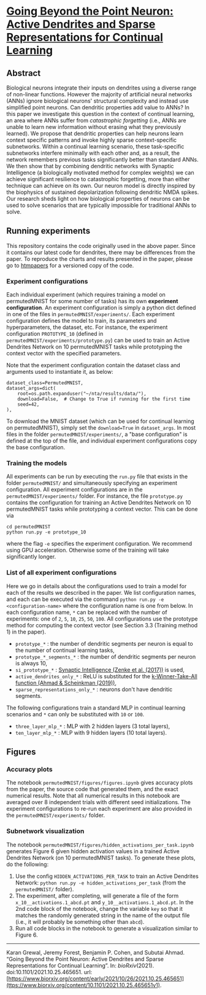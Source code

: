 # [Going Beyond the Point Neuron: Active Dendrites and Sparse Representations for Continual Learning](https://www.biorxiv.org/content/10.1101/2021.10.25.465651v1)

## Abstract

Biological neurons integrate their inputs on dendrites using a diverse range of non-linear functions. However the majority of artificial neural networks (ANNs) ignore biological neurons' structural complexity and instead use simplified point neurons. Can dendritic properties add value to ANNs? In this paper we investigate this question in the context of continual learning, an area where ANNs suffer from *catastrophic forgetting* (i.e., ANNs are unable to learn new information without erasing what they previously learned). We propose that dendritic properties can help neurons learn context specific patterns and invoke highly sparse context-specific subnetworks. Within a continual learning scenario, these task-specific subnetworks interfere minimally with each other and, as a result, the network remembers previous tasks significantly better than standard ANNs. We then show that by combining dendritic networks with Synaptic Intelligence (a biologically motivated method for complex weights) we can achieve significant resilience to catastrophic forgetting, more than either technique can achieve on its own. Our neuron model is directly inspired by the biophysics of sustained depolarization following dendritic NMDA spikes. Our research sheds light on how biological properties of neurons can be used to solve scenarios that are typically impossible for traditional ANNs to solve.

## Running experiments

This repository contains the code originally used in the above paper. Since it contains our latest code for dendrites, there may be differences from the paper. To reproduce the charts and results presented in the paper, please go to [htmpapers](https://github.com/numenta/htmpapers/tree/master/biorxiv/going_beyond_the_point_neuron) for a versioned copy of the code.

### Experiment configurations

Each individual experiment (which requires training a model on permutedMNIST for some number of tasks) has its own **experiment configuration**. An experiment configuration is simply a python dict defined in one of the files in `permutedMNIST/experiments/`. Each experiment configuration defines the model to train, its parameters and hyperparameters, the dataset, etc. For instance, the experiment configuration `PROTOTYPE_10` (defined in `permutedMNIST/experiments/prototype.py`) can be used to train an Active Dendrites Network on 10 permutedMNIST tasks while prototyping the context vector with the specified parameters.

Note that the experiment configuration contain the dataset class and arguments used to instantiate it, as below:

```
dataset_class=PermutedMNIST,
dataset_args=dict(
    root=os.path.expanduser("~/nta/results/data/"),
    download=False,  # Change to True if running for the first time
    seed=42,
),
```

To download the MNIST dataset (which can be used for continual learning on permutedMNIST), simply set the `download=True` in `dataset_args`. In most files in the folder `permutedMNIST/experiments/`, a "base configuration" is defined at the top of the file, and individual experiment configurations copy the base configuration.

### Training the models

All experiments can be run by executing the `run.py` file that exists in the folder `permutedMNIST/` and simultaneously specifying an experiment configuration. All experiment configurations are in the `permutedMNIST/experiments/` folder. For instance, the file `prototype.py` contains the configuration for training an Active Dendrites Network on 10 permutedMNIST tasks while prototyping a context vector. This can be done via

```
cd permutedMNIST
python run.py -e prototype_10
```

where the flag `-e` specifies the experiment configuration. We recommend using GPU acceleration. Otherwise some of the training will take significantly longer.

### List of all experiment configurations

Here we go in details about the configurations used to train a model for each of the results we described in the paper. We list configuration names, and each can be executed via the command `python run.py -e <configuration-name>` where the configuration name is one from below. In each configuration name, `*` can be replaced with the number of experiments: one of `2`, `5`, `10`, `25`, `50`, `100`. All configurations use the prototype method for computing the context vector (see Section 3.3 (Training method 1) in the paper).

  - `prototype_*` : the number of dendritic segments per neuron is equal to the number of continual learning tasks,
  - `prototype_*_segments_*` : the number of dendritic segments per neuron is always 10,
  - `si_prototype_*` : [Synaptic Intelligence (Zenke et al. (2017))](https://arxiv.org/abs/1703.04200) is used,
  - `active_dendrites_only_*` : ReLU is substituted for the [k-Winner-Take-All function (Ahmad & Scheinkman (2019))](https://arxiv.org/abs/1903.11257),
  - `sparse_representations_only_*` : neurons don't have dendritic segments.

The following configurations train a standard MLP in continual learning scenarios and `*` can only be substituted with `10` or `100`.

  - `three_layer_mlp_*` : MLP with 2 hidden layers (3 total layers),
  - `ten_layer_mlp_*` : MLP with 9 hidden layers (10 total layers).

## Figures

### Accuracy plots

The notebook `permutedMNIST/figures/figures.ipynb` gives accuracy plots from the paper, the source code that generated them, and the exact numerical results. Note that all numerical results in this notebook are averaged over 8 independent trials with different seed initializations. The experiment configurations to re-run each experiment are also provided in the `permutedMNIST/experiments/` folder.

### Subnetwork visualization

The notebook `permutedMNIST/figures/hidden_activations_per_task.ipynb` generates Figure 6 given hidden activation values in a trained Active Dendrites Network (on 10 permutedMNIST tasks). To generate these plots, do the following:

1. Use the config `HIDDEN_ACTIVATIONS_PER_TASK` to train an Active Dendrites Network: `python run.py -e hidden_activations_per_task` (from the `permutedMNIST/` folder).
2. The experiment, after completing, will generate a file of the form `x_10__activations.1_abcd.pt` and `y_10__activations.1_abcd.pt`. In the 2nd code block of the notebook, change the variable `key` so that it matches the randomly generated string in the name of the output file (i.e., it will probably be something other than `abcd`).
3. Run all code blocks in the notebook to generate a visualization similar to Figure 6.

----

Karan Grewal, Jeremy Forest, Benjamin P. Cohen, and Subutai Ahmad. “Going Beyond the Point Neuron: Active Dendrites and Sparse Representations for Continual Learning”. In: *bioRxiv*(2021). doi:10.1101/2021.10.25.465651. url:[https://www.biorxiv.org/content/early/2021/10/26/2021.10.25.465651](ttps://www.biorxiv.org/content/10.1101/2021.10.25.465651v1).
